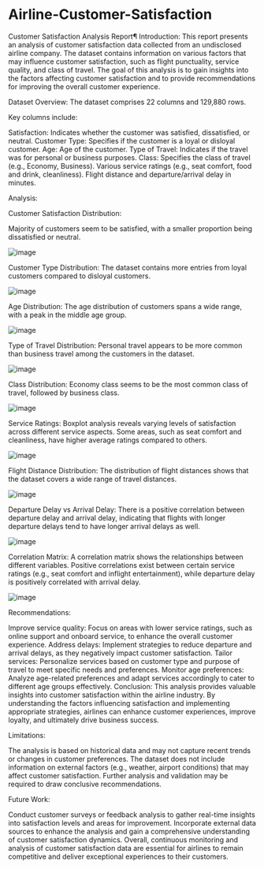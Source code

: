 # Airline-Customer-Satisfaction
Customer Satisfaction Analysis Report¶
Introduction: 
This report presents an analysis of customer satisfaction data collected from an undisclosed airline company. The dataset contains information on various factors that may influence customer satisfaction, such as flight punctuality, service quality, and class of travel. The goal of this analysis is to gain insights into the factors affecting customer satisfaction and to provide recommendations for improving the overall customer experience.

Dataset Overview:
The dataset comprises 22 columns and 129,880 rows.

Key columns include:

Satisfaction: Indicates whether the customer was satisfied, dissatisfied, or neutral.
Customer Type: Specifies if the customer is a loyal or disloyal customer.
Age: Age of the customer.
Type of Travel: Indicates if the travel was for personal or business purposes.
Class: Specifies the class of travel (e.g., Economy, Business).
Various service ratings (e.g., seat comfort, food and drink, cleanliness).
Flight distance and departure/arrival delay in minutes.

Analysis:

Customer Satisfaction Distribution:

Majority of customers seem to be satisfied, with a smaller proportion being dissatisfied or neutral.

![image](https://github.com/khorkina/Airline-Customer-Satisfaction/assets/166530415/c400db24-1062-4799-a7f0-b3e31084c261)


Customer Type Distribution:
The dataset contains more entries from loyal customers compared to disloyal customers.

![image](https://github.com/khorkina/Airline-Customer-Satisfaction/assets/166530415/e5ea4032-aa17-4333-a777-3f227dbdea12)


Age Distribution:
The age distribution of customers spans a wide range, with a peak in the middle age group.

![image](https://github.com/khorkina/Airline-Customer-Satisfaction/assets/166530415/5d8120ea-8cc3-4318-bc97-8474d79c5dc8)


Type of Travel Distribution:
Personal travel appears to be more common than business travel among the customers in the dataset.

![image](https://github.com/khorkina/Airline-Customer-Satisfaction/assets/166530415/b23d6099-d627-4895-922b-4f11f95bcebc)


Class Distribution:
Economy class seems to be the most common class of travel, followed by business class.

![image](https://github.com/khorkina/Airline-Customer-Satisfaction/assets/166530415/771ef03b-e85f-4e8d-8701-5b9203e7f322)


Service Ratings:
Boxplot analysis reveals varying levels of satisfaction across different service aspects. Some areas, such as seat comfort and cleanliness, have higher average ratings compared to others.

![image](https://github.com/khorkina/Airline-Customer-Satisfaction/assets/166530415/8c741625-f191-4a36-8570-57dfa8929a0b)


Flight Distance Distribution:
The distribution of flight distances shows that the dataset covers a wide range of travel distances.

![image](https://github.com/khorkina/Airline-Customer-Satisfaction/assets/166530415/242ca932-e8d2-4e8e-8188-d83c77462684)


Departure Delay vs Arrival Delay:
There is a positive correlation between departure delay and arrival delay, indicating that flights with longer departure delays tend to have longer arrival delays as well.

![image](https://github.com/khorkina/Airline-Customer-Satisfaction/assets/166530415/0ee5d303-4cfe-4941-91fc-303f4b9bc5ca)


Correlation Matrix:
A correlation matrix shows the relationships between different variables. Positive correlations exist between certain service ratings (e.g., seat comfort and inflight entertainment), while departure delay is positively correlated with arrival delay.

![image](https://github.com/khorkina/Airline-Customer-Satisfaction/assets/166530415/4d552d44-e73b-4140-906d-f6e042344fcc)


Recommendations:

Improve service quality: Focus on areas with lower service ratings, such as online support and onboard service, to enhance the overall customer experience.
Address delays: Implement strategies to reduce departure and arrival delays, as they negatively impact customer satisfaction.
Tailor services: Personalize services based on customer type and purpose of travel to meet specific needs and preferences.
Monitor age preferences: Analyze age-related preferences and adapt services accordingly to cater to different age groups effectively.
Conclusion: This analysis provides valuable insights into customer satisfaction within the airline industry. By understanding the factors influencing satisfaction and implementing appropriate strategies, airlines can enhance customer experiences, improve loyalty, and ultimately drive business success.

Limitations:

The analysis is based on historical data and may not capture recent trends or changes in customer preferences.
The dataset does not include information on external factors (e.g., weather, airport conditions) that may affect customer satisfaction.
Further analysis and validation may be required to draw conclusive recommendations.

Future Work:

Conduct customer surveys or feedback analysis to gather real-time insights into satisfaction levels and areas for improvement.
Incorporate external data sources to enhance the analysis and gain a comprehensive understanding of customer satisfaction dynamics.
Overall, continuous monitoring and analysis of customer satisfaction data are essential for airlines to remain competitive and deliver exceptional experiences to their customers.
